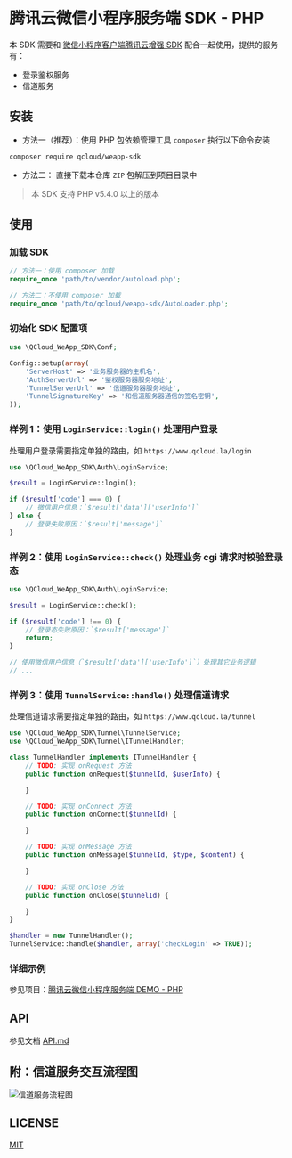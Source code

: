 # 腾讯云微信小程序服务端 SDK - PHP

本 SDK 需要和 [微信小程序客户端腾讯云增强 SDK](https://github.com/tencentyun/weapp-client-sdk) 配合一起使用，提供的服务有：

+ 登录鉴权服务
+ 信道服务

## 安装

- 方法一（推荐）：使用 PHP 包依赖管理工具 `composer` 执行以下命令安装

```sh
composer require qcloud/weapp-sdk
```

- 方法二： 直接下载本仓库 `ZIP` 包解压到项目目录中

> 本 SDK 支持 PHP v5.4.0 以上的版本

## 使用

### 加载 SDK

```php
// 方法一：使用 composer 加载
require_once 'path/to/vendor/autoload.php';

// 方法二：不使用 composer 加载
require_once 'path/to/qcloud/weapp-sdk/AutoLoader.php';
```

### 初始化 SDK 配置项

```php
use \QCloud_WeApp_SDK\Conf;

Config::setup(array(
    'ServerHost' => '业务服务器的主机名',
    'AuthServerUrl' => '鉴权服务器服务地址',
    'TunnelServerUrl' => '信道服务器服务地址',
    'TunnelSignatureKey' => '和信道服务器通信的签名密钥',
));
```

### 样例 1：使用 `LoginService::login()` 处理用户登录

处理用户登录需要指定单独的路由，如 `https://www.qcloud.la/login`

```php
use \QCloud_WeApp_SDK\Auth\LoginService;

$result = LoginService::login();

if ($result['code'] === 0) {
    // 微信用户信息：`$result['data']['userInfo']`
} else {
    // 登录失败原因：`$result['message']`
}
```

### 样例 2：使用 `LoginService::check()` 处理业务 cgi 请求时校验登录态

```php
use \QCloud_WeApp_SDK\Auth\LoginService;

$result = LoginService::check();

if ($result['code'] !== 0) {
    // 登录态失败原因：`$result['message']`
    return;
}

// 使用微信用户信息（`$result['data']['userInfo']`）处理其它业务逻辑
// ...
```

### 样例 3：使用 `TunnelService::handle()` 处理信道请求

处理信道请求需要指定单独的路由，如 `https://www.qcloud.la/tunnel`

```php
use \QCloud_WeApp_SDK\Tunnel\TunnelService;
use \QCloud_WeApp_SDK\Tunnel\ITunnelHandler;

class TunnelHandler implements ITunnelHandler {
    // TODO: 实现 onRequest 方法
    public function onRequest($tunnelId, $userInfo) {

    }

    // TODO: 实现 onConnect 方法
    public function onConnect($tunnelId) {

    }

    // TODO: 实现 onMessage 方法
    public function onMessage($tunnelId, $type, $content) {

    }

    // TODO: 实现 onClose 方法
    public function onClose($tunnelId) {

    }
}

$handler = new TunnelHandler();
TunnelService::handle($handler, array('checkLogin' => TRUE));
```

### 详细示例

参见项目：[腾讯云微信小程序服务端 DEMO - PHP](https://github.com/tencentyun/weapp-php-server-demo)

## API

参见文档 [API.md](./API.md)

## 附：信道服务交互流程图

![信道服务流程图](http://easyimage-10028115.file.myqcloud.com/internal/ozy5zc4q.njb.jpg)

## LICENSE

[MIT](LICENSE)